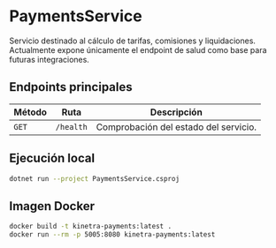# PaymentsService

Servicio destinado al cálculo de tarifas, comisiones y liquidaciones. Actualmente expone únicamente el endpoint de salud como base para futuras integraciones.

## Endpoints principales

| Método | Ruta | Descripción |
| --- | --- | --- |
| `GET` | `/health` | Comprobación del estado del servicio. |

## Ejecución local

```bash
dotnet run --project PaymentsService.csproj
```

## Imagen Docker

```bash
docker build -t kinetra-payments:latest .
docker run --rm -p 5005:8080 kinetra-payments:latest
```
